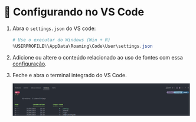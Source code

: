 # 🎨 Configurando no VS Code

1. Abra o `settings.json` do VS code:

   ```powershell
   # Use o executar do Windows (Win + R)
   %USERPROFILE%\AppData\Roaming\Code\User\settings.json
   ```

1. Adicione ou altere o conteúdo relacionado ao uso de fontes com essa [configuração](../assets/vscode/settings.json).

1. Feche e abra o terminal integrado do VS Code.

   ![Terminal VS Code](../assets/img/terminal-vscode.png)
